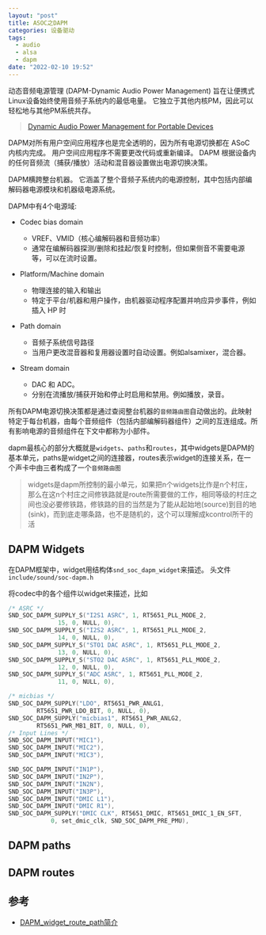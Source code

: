 ```yaml
---
layout: "post"
title: ASOC之DAPM
categories: 设备驱动
tags:
  - audio
  - alsa
  - dapm
date: "2022-02-10 19:52"
---
```


动态音频电源管理 (DAPM-Dynamic Audio Power Management) 旨在让便携式Linux设备始终使用音频子系统内的最低电量。 它独立于其他内核PM，因此可以轻松地与其他PM系统共存。

> [Dynamic Audio Power Management for Portable Devices](https://www.kernel.org/doc/html/latest/sound/soc/dapm.html)

<!--more-->

DAPM对所有用户空间应用程序也是完全透明的，因为所有电源切换都在 ASoC 内核内完成。 用户空间应用程序不需要更改代码或重新编译。 DAPM 根据设备内的任何音频流（捕获/播放）活动和混音器设置做出电源切换决策。

DAPM横跨整台机器。 它涵盖了整个音频子系统内的电源控制，其中包括内部编解码器电源模块和机器级电源系统。

DAPM中有4个电源域:

- Codec bias domain
  - VREF、VMID（核心编解码器和音频功率）
  - 通常在编解码器探测/删除和挂起/恢复时控制，但如果侧音不需要电源等，可以在流时设置。

- Platform/Machine domain
  - 物理连接的输入和输出
  - 特定于平台/机器和用户操作，由机器驱动程序配置并响应异步事件，例如插入 HP 时

- Path domain
  - 音频子系统信号路径
  - 当用户更改混音器和复用器设置时自动设置。例如alsamixer，混合器。

- Stream domain
  - DAC 和 ADC。
  - 分别在流播放/捕获开始和停止时启用和禁用。例如播放，录音。


所有DAPM电源切换决策都是通过查阅整台机器的`音频路由图`自动做出的。此映射特定于每台机器，由每个音频组件（包括内部编解码器组件）之间的互连组成。所有影响电源的音频组件在下文中都称为小部件。

dapm最核心的部分大概就是`widgets`、`paths`和`routes`，其中widgets是DAPM的基本单元，paths是widget之间的连接器，routes表示widget的连接关系，在一个声卡中由三者构成了一个`音频路由图`

> widgets是dapm所控制的最小单元，如果把n个widgets比作是n个村庄，那么在这n个村庄之间修铁路就是route所需要做的工作，相同等级的村庄之间也没必要修铁路，修铁路的目的当然是为了能从起始地(source)到目的地(sink)，而到底走哪条路，也不是随机的，这个可以理解成kcontrol所干的活


## DAPM Widgets

在DAPM框架中，widget用结构体`snd_soc_dapm_widget`来描述。 头文件`include/sound/soc-dapm.h`

将codec中的各个组件以widget来描述，比如

``` C
/* ASRC */                                                                  
SND_SOC_DAPM_SUPPLY_S("I2S1 ASRC", 1, RT5651_PLL_MODE_2,                    
              15, 0, NULL, 0),                                              
SND_SOC_DAPM_SUPPLY_S("I2S2 ASRC", 1, RT5651_PLL_MODE_2,                    
              14, 0, NULL, 0),                                              
SND_SOC_DAPM_SUPPLY_S("STO1 DAC ASRC", 1, RT5651_PLL_MODE_2,                
              13, 0, NULL, 0),                                              
SND_SOC_DAPM_SUPPLY_S("STO2 DAC ASRC", 1, RT5651_PLL_MODE_2,                
              12, 0, NULL, 0),                                              
SND_SOC_DAPM_SUPPLY_S("ADC ASRC", 1, RT5651_PLL_MODE_2,                     
              11, 0, NULL, 0),                                              

/* micbias */                                                               
SND_SOC_DAPM_SUPPLY("LDO", RT5651_PWR_ANLG1,                                
        RT5651_PWR_LDO_BIT, 0, NULL, 0),                                    
SND_SOC_DAPM_SUPPLY("micbias1", RT5651_PWR_ANLG2,                           
        RT5651_PWR_MB1_BIT, 0, NULL, 0),                                    
/* Input Lines */                                                           
SND_SOC_DAPM_INPUT("MIC1"),                                                 
SND_SOC_DAPM_INPUT("MIC2"),                                                 
SND_SOC_DAPM_INPUT("MIC3"),                                                 

SND_SOC_DAPM_INPUT("IN1P"),                                                 
SND_SOC_DAPM_INPUT("IN2P"),                                                 
SND_SOC_DAPM_INPUT("IN2N"),                                                 
SND_SOC_DAPM_INPUT("IN3P"),                                                 
SND_SOC_DAPM_INPUT("DMIC L1"),                                              
SND_SOC_DAPM_INPUT("DMIC R1"),                                              
SND_SOC_DAPM_SUPPLY("DMIC CLK", RT5651_DMIC, RT5651_DMIC_1_EN_SFT,          
            0, set_dmic_clk, SND_SOC_DAPM_PRE_PMU),                         
```



## DAPM paths

## DAPM routes



## 参考

- [DAPM_widget_route_path简介](https://www.cnblogs.com/-glb/p/14411301.html)
